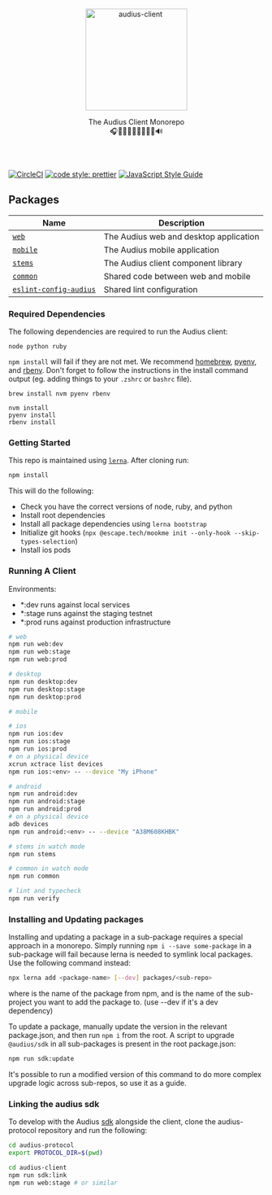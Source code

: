 <p align="center">
  <br/>
  <a target="_blank" href="https://audius.co">
    <img src="https://user-images.githubusercontent.com/2731362/90302695-e5ae8a00-de5c-11ea-88b5-24c1408affc6.png" alt="audius-client" width="200">
  </a>
  <br/>

  <p align="center">
    The Audius Client Monorepo
    <br/>
    🎧🎸🎹🤘🎶🥁🎷🎻🎤🔊
  </p>
</p>

<br/>
<br/>

[![CircleCI](https://circleci.com/gh/AudiusProject/audius-client.svg?style=svg)](https://circleci.com/gh/AudiusProject/audius-client)
[![code style: prettier](https://img.shields.io/badge/code_style-prettier-ff69b4.svg?style=flat-square)](https://github.com/prettier/prettier)
[![JavaScript Style Guide](https://img.shields.io/badge/code_style-standard-brightgreen.svg)](https://standardjs.com)

## Packages

| Name                                                      | Description                            |
| --------------------------------------------------------- | -------------------------------------- |
| [`web`](./packages/web)                                   | The Audius web and desktop application |
| [`mobile`](./packages/mobile)                             | The Audius mobile application          |
| [`stems`](./packages/stems)                               | The Audius client component library    |
| [`common`](./packages/common)                             | Shared code between web and mobile     |
| [`eslint-config-audius`](./packages/eslint-config-audius) | Shared lint configuration              |

### Required Dependencies
The following dependencies are required to run the Audius client: 
```
node python ruby
```
`npm install` will fail if they are not met. We recommend [homebrew](https://brew.sh/), [pyenv](https://github.com/pyenv/pyenv), and [rbenv](https://github.com/rbenv/rbenv). Don't forget to follow the instructions in the install command output (eg. adding things to your `.zshrc` or `bashrc` file).

```
brew install nvm pyenv rbenv

nvm install
pyenv install
rbenv install
```

### Getting Started

This repo is maintained using [`lerna`](https://github.com/lerna). After cloning run:

```bash
npm install
```

This will do the following:

- Check you have the correct versions of node, ruby, and python
- Install root dependencies
- Install all package dependencies using `lerna bootstrap`
- Initialize git hooks (`npx @escape.tech/mookme init --only-hook --skip-types-selection`)
- Install ios pods

### Running A Client

Environments:

- \*:dev runs against local services
- \*:stage runs against the staging testnet
- \*:prod runs against production infrastructure

```bash
# web
npm run web:dev
npm run web:stage
npm run web:prod

# desktop
npm run desktop:dev
npm run desktop:stage
npm run desktop:prod

# mobile

# ios
npm run ios:dev
npm run ios:stage
npm run ios:prod
# on a physical device
xcrun xctrace list devices
npm run ios:<env> -- --device "My iPhone"

# android
npm run android:dev
npm run android:stage
npm run android:prod
# on a physical device
adb devices
npm run android:<env> -- --device "A38M608KHBK"

# stems in watch mode
npm run stems

# common in watch mode
npm run common

# lint and typecheck
npm run verify
```

### Installing and Updating packages

Installing and updating a package in a sub-package requires a special approach in a monorepo. Simply running `npm i --save some-package` in a sub-package will fail because lerna is needed to symlink local packages. Use the following command instead:

```bash
npx lerna add <package-name> [--dev] packages/<sub-repo>
```

where <package-name> is the name of the package from npm, and <sub-repo> is the name of the sub-project you want to add the package to. (use --dev if it's a dev dependency)

To update a package, manually update the version in the relevant package.json, and then run `npm i` from the root. A script to upgrade `@audius/sdk` in all sub-packages is present in the root package.json:

```bash
npm run sdk:update
```

It's possible to run a modified version of this command to do more complex upgrade logic across sub-repos, so use it as a guide.


### Linking the audius sdk

To develop with the Audius [sdk](https://github.com/AudiusProject/audius-protocol/tree/main/libs) alongside the client, clone the audius-protocol repository and run the following:

```bash
cd audius-protocol
export PROTOCOL_DIR=$(pwd)
```

```bash
cd audius-client
npm run sdk:link
npm run web:stage # or similar
```
